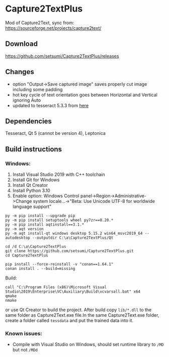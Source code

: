 # Capture2TextPlus

Mod of Capture2Text, sync from: https://sourceforge.net/projects/capture2text/

## Download

https://github.com/setsumi/Capture2TextPlus/releases

## Changes

- option "Output->Save captured image" saves properly cut image including some padding
- hot key cycle of text orientation goes between Horizontal and Vertical ignoring Auto
- updated to tesseract 5.3.3 from [here](https://conan.io/center/recipes?value=tesseract)

## Dependencies

Tesseract, Qt 5 (cannot be version 4), Leptonica

## Build instructions

### Windows:
1. Install Visual Studio 2019 with C++ toolchain
2. Install Git for Windows
3. Install Qt Creator
4. Install Python 3.10
5. Enable option: Windows Control panel->Region->Administrative->Change system locale...->"Beta: Use Unicode UTF-8 for worldwide language support"

```
py -m pip install --upgrade pip
py -m pip install setuptools wheel py7zr==0.20.*
py -m pip install aqtinstall==3.1.*
py -m aqt version
py -m aqt install-qt windows desktop 5.15.2 win64_msvc2019_64 --autodesktop --outputdir C:\a\Capture2TextPlus/Qt

cd /d C:\a\Capture2TextPlus
git clone https://github.com/setsumi/Capture2TextPlus.git
cd Capture2TextPlus

pip install --force-reinstall -v "conan==1.64.1"
conan install . --build=missing
```
Build:
```
call "C:\Program Files (x86)\Microsoft Visual Studio\2019\Enterprise\VC\Auxiliary\Build\vcvarsall.bat" x64
qmake
nmake
```
or use Qt Creator to build the project.
After build copy `lib/*.dll` to the same folder as Capture2Text.exe file.In the same Capture2Text.exe folder, create a folder called `tessdata` and put the trained data into it.

### Known issues:

* Compile with Visual Studio on Windows, should set runtime library to `/MD` but not `/MDd`

